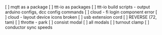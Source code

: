 [ ] mqtt as a package
[ ] ttt-io as packages
[ ] ttt-io build scripts - output arduino configs, dcc config commands
[ ] cloud - fi login component error
[ ] cloud - layout device icons broken
[ ] usb extension cord
[ ] REVERSE (72, tam)
[ ] throtte - park
[ ] consist modal
[ ] all modals
[ ] turnout clamp
[ ] conductor sync speeds

